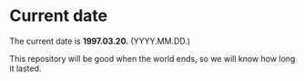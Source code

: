 # Current date

The current date is **1997.03.20.** (YYYY.MM.DD.)

This repository will be good when the world ends, so we will know how long it lasted.